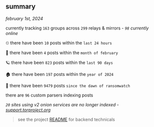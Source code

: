 
## summary
_february 1st, 2024_

currently tracking `163` groups across `299` relays & mirrors - _`98` currently online_

⏲ there have been `10` posts within the `last 24 hours`

🦈 there have been `4` posts within the `month of february`

🪐 there have been `823` posts within the `last 90 days`

🏚 there have been `197` posts within the `year of 2024`

🦕 there have been `9479` posts `since the dawn of ransomwatch`

there are `96` custom parsers indexing posts

_`20` sites using v2 onion services are no longer indexed - [support.torproject.org](https://support.torproject.org/onionservices/v2-deprecation/)_

> see the project [README](https://github.com/joshhighet/ransomwatch#ransomwatch--) for backend technicals
